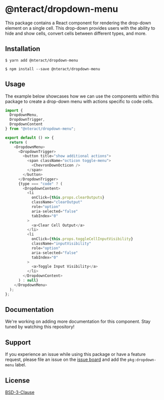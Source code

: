 # @nteract/dropdown-menu

This package contains a React component for rendering the drop-down element on a single cell. This drop-down provides users with the ability to hide and show cells, convert cells between different types, and more.

## Installation

```
$ yarn add @nteract/dropdown-menu
```

```
$ npm install --save @nteract/dropdown-menu
```

## Usage

The example below showcases how we can use the components within this package to create a drop-down menu with actions specific to code cells.

```javascript
import {
  DropdownMenu,
  DropdownTrigger,
  DropdownContent
} from "@nteract/dropdown-menu";

export default () => {
  return (
    <DropdownMenu>
      <DropdownTrigger>
        <button title="show additional actions">
          <span className="octicon toggle-menu">
            <ChevronDownOcticon />
          </span>
        </button>
      </DropdownTrigger>
      {type === "code" ? (
        <DropdownContent>
          <li
            onClick={this.props.clearOutputs}
            className="clearOutput"
            role="option"
            aria-selected="false"
            tabIndex="0"
          >
            <a>Clear Cell Output</a>
          </li>
          <li
            onClick={this.props.toggleCellInputVisibility}
            className="inputVisibility"
            role="option"
            aria-selected="false"
            tabIndex="0"
          >
            <a>Toggle Input Visibility</a>
          </li>
        </DropdownContent>
      ) : null}
    </DropdownMenu>
  );
};
```

## Documentation

We're working on adding more documentation for this component. Stay tuned by watching this repository!

## Support

If you experience an issue while using this package or have a feature request, please file an issue on the [issue board](https://github.com/nteract/nteract/issues/new/choose) and add the `pkg:dropdown-menu` label.

## License

[BSD-3-Clause](https://choosealicense.com/licenses/bsd-3-clause/)
